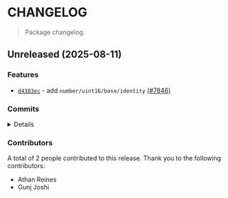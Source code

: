 # CHANGELOG

> Package changelog.

<section class="release" id="unreleased">

## Unreleased (2025-08-11)

<section class="features">

### Features

-   [`d4383ec`](https://github.com/stdlib-js/stdlib/commit/d4383ecb9c3fcf958c794042f2749ed1fbb85b00) - add `number/uint16/base/identity` [(#7846)](https://github.com/stdlib-js/stdlib/pull/7846)

</section>

<!-- /.features -->

<section class="commits">

### Commits

<details>

-   [`1a121d7`](https://github.com/stdlib-js/stdlib/commit/1a121d7bf505791d601cf733a37eded4b18d8876) - **docs:** fix missing includes _(by Athan Reines)_
-   [`d4383ec`](https://github.com/stdlib-js/stdlib/commit/d4383ecb9c3fcf958c794042f2749ed1fbb85b00) - **feat:** add `number/uint16/base/identity` [(#7846)](https://github.com/stdlib-js/stdlib/pull/7846) _(by Gunj Joshi)_

</details>

</section>

<!-- /.commits -->

<section class="contributors">

### Contributors

A total of 2 people contributed to this release. Thank you to the following contributors:

-   Athan Reines
-   Gunj Joshi

</section>

<!-- /.contributors -->

</section>

<!-- /.release -->

